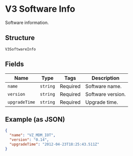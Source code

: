 
# V3 Software Info

Software information.

## Structure

`V3SoftwareInfo`

## Fields

| Name | Type | Tags | Description |
|  --- | --- | --- | --- |
| `name` | `string` | Required | Software name. |
| `version` | `string` | Required | Software version. |
| `upgradeTime` | `string` | Required | Upgrade time. |

## Example (as JSON)

```json
{
  "name": "VZ_MDM_IOT",
  "version": "0.14",
  "upgradeTime": "2012-04-23T18:25:43.511Z"
}
```

